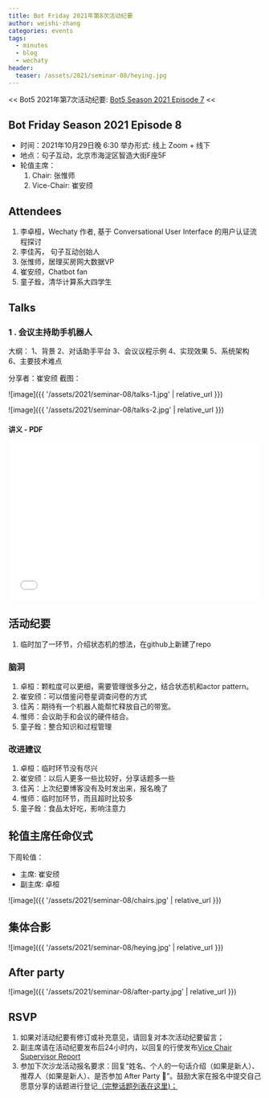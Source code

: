 ```yaml
---
title: Bot Friday 2021年第8次活动纪要
author: weishi-zhang
categories: events
tags:
  - minutes
  - blog
  - wechaty
header:
  teaser: /assets/2021/seminar-08/heying.jpg
---
```


<< Bot5 2021年第7次活动纪要: [Bot5 Season 2021 Episode 7](http://www.bot5.ml/events/seminar-minutes-2021-07/) <<

## Bot Friday Season 2021 Episode 8

- 时间：2021年10月29日晚 6:30 举办形式: 线上 Zoom + 线下
- 地点：句子互动，北京市海淀区智造大街F座5F
- 轮值主席：
  1. Chair: 张惟师
  2. Vice-Chair: 崔安颀

## Attendees

1. 李卓桓，Wechaty 作者, 基于 Conversational User Interface 的用户认证流程探讨
2. 李佳芮， 句子互动创始人
3. 张惟师，居理买房网大数据VP
4. 崔安颀，Chatbot fan
5. 童子銓，清华计算系大四学生

## Talks

### 1 . 会议主持助手机器人

大纲：
1、背景
2、对话助手平台
3、会议议程示例
4、实现效果
5、系统架构
6、主要技术难点

分享者：崔安颀
截图：

![image]({{ '/assets/2021/seminar-08/talks-1.jpg' | relative_url }})

![image]({{ '/assets/2021/seminar-08/talks-2.jpg' | relative_url }})

#### 讲义 - PDF

<div class="video-container" style="
    position: relative;
    padding-bottom:56.25%;
    padding-top:30px;
    height:0;
    overflow:hidden;
">
  <iframe
    src='{{ '/assets/js/viewer-js/#/assets/2021/seminar-08/bot-assistant.pdf' | relative_url }}'
    width='560'
    height='315'
    allowfullscreen
    webkitallowfullscreen
    frameborder="0"
    style="
      position: absolute;
      top:0;
      left:0;
      width:100%;
      height:100%;
    "
  ></iframe>
</div>

## 活动纪要

1. 临时加了一环节，介绍状态机的想法，在github上新建了repo

### 脑洞

1. 卓桓：颗粒度可以更细，需要管理很多分之，结合状态机和actor pattern。
2. 崔安颀：可以借鉴问卷星调查问卷的方式
3. 佳芮：期待有一个机器人能帮忙释放自己的带宽。
4. 惟师：会议助手和会议的硬件结合。
5. 童子銓：整合知识和过程管理

### 改进建议

1. 卓桓：临时环节没有尽兴
2. 崔安颀：以后人更多一些比较好，分享话题多一些
3. 佳芮：上次纪要博客没有及时发出来，报名晚了
4. 惟师：临时加环节，而且超时比较多
5. 童子銓：食品太好吃，影响注意力

## 轮值主席任命仪式

下周轮值：

- 主席: 崔安颀
- 副主席: 卓桓

![image]({{ '/assets/2021/seminar-08/chairs.jpg' | relative_url }})

## 集体合影

![image]({{ '/assets/2021/seminar-08/heying.jpg' | relative_url }})

## After party

![image]({{ '/assets/2021/seminar-08/after-party.jpg' | relative_url }})

## RSVP

1. 如果对活动纪要有修订或补充意见，请回复对本次活动纪要留言；
2. 副主席请在活动纪要发布后24小时内，以回复的行使发布[Vice Chair Supervisor Report](http://bot5.ml/manuals/chair/#vice-chair-supervisor-report)
3. 参加下次沙龙活动报名要求：回复“姓名、个人的一句话介绍（如果是新人）、推荐人（如果是新人）、是否参加 After Party 🍻”。鼓励大家在报名中提交自己愿意分享的话题进行登记[（完整话题列表在这里)；](http://bot5.ml/talks/)
